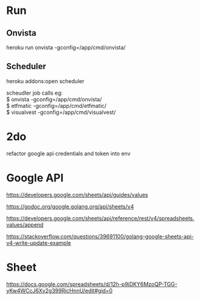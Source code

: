 # Run

## Onvista

heroku run onvista -gconfig=/app/cmd/onvista/

## Scheduler

heroku addons:open scheduler

scheudler job calls eg:  
$ onvista -gconfig=/app/cmd/onvista/  
$ etfmatic -gconfig=/app/cmd/etfmatic/  
$ visualvest -gconfig=/app/cmd/visualvest/  

# 2do

refactor google api credentials and token into env

# Google API

https://developers.google.com/sheets/api/guides/values

https://godoc.org/google.golang.org/api/sheets/v4

https://developers.google.com/sheets/api/reference/rest/v4/spreadsheets.values/append

https://stackoverflow.com/questions/39691100/golang-google-sheets-api-v4-write-update-example

# Sheet

https://docs.google.com/spreadsheets/d/12h-p9jDKY6MzoQP-TGG-yKw4WCcJ6Xy2g399RicHnnU/edit#gid=0 

